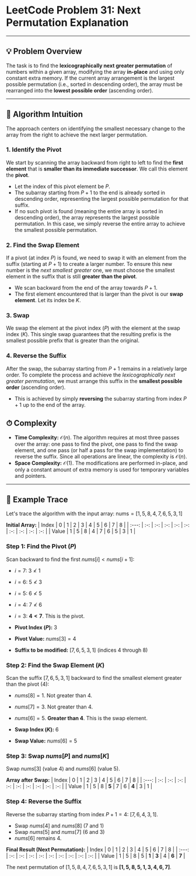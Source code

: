 # LeetCode Problem 31: Next Permutation Explanation

---

## 💡 Problem Overview

The task is to find the **lexicographically next greater permutation** of numbers within a given array, modifying the array **in-place** and using only constant extra memory. If the current array arrangement is the largest possible permutation (i.e., sorted in descending order), the array must be rearranged into the **lowest possible order** (ascending order).

---

## 🧩 Algorithm Intuition

The approach centers on identifying the smallest necessary change to the array from the right to achieve the next larger permutation.

### 1. Identify the Pivot

We start by scanning the array backward from right to left to find the **first element** that is **smaller than its immediate successor**. We call this element the **pivot**.

* Let the index of this pivot element be $P$.
* The subarray starting from $P+1$ to the end is already sorted in descending order, representing the largest possible permutation for that suffix.
* If no such pivot is found (meaning the entire array is sorted in descending order), the array represents the largest possible permutation. In this case, we simply reverse the entire array to achieve the smallest possible permutation.

### 2. Find the Swap Element

If a pivot (at index $P$) is found, we need to swap it with an element from the suffix (starting at $P+1$) to create a larger number. To ensure this new number is the *next smallest greater* one, we must choose the smallest element in the suffix that is still **greater than the pivot**.

* We scan backward from the end of the array towards $P+1$.
* The first element encountered that is larger than the pivot is our **swap element**. Let its index be $K$.

### 3. Swap

We swap the element at the pivot index ($P$) with the element at the swap index ($K$). This single swap guarantees that the resulting prefix is the smallest possible prefix that is greater than the original.

### 4. Reverse the Suffix

After the swap, the subarray starting from $P+1$ remains in a relatively large order. To complete the process and achieve the *lexicographically next greater permutation*, we must arrange this suffix in the **smallest possible order** (ascending order).

* This is achieved by simply **reversing** the subarray starting from index $P+1$ up to the end of the array.

## ⏱ Complexity

* **Time Complexity:** $\mathcal{O}(n)$. The algorithm requires at most three passes over the array: one pass to find the pivot, one pass to find the swap element, and one pass (or half a pass for the swap implementation) to reverse the suffix. Since all operations are linear, the complexity is $\mathcal{O}(n)$.
* **Space Complexity:** $\mathcal{O}(1)$. The modifications are performed in-place, and only a constant amount of extra memory is used for temporary variables and pointers.

---

## 📝 Example Trace

Let's trace the algorithm with the input array: $\text{nums} = [1, 5, 8, 4, 7, 6, 5, 3, 1]$

**Initial Array:**
| Index | 0 | 1 | 2 | 3 | 4 | 5 | 6 | 7 | 8 |
| :---: | :-: | :-: | :-: | :-: | :-: | :-: | :-: | :-: | :-: |
| Value | 1 | 5 | 8 | 4 | 7 | 6 | 5 | 3 | 1 |

### Step 1: Find the Pivot ($P$)

Scan backward to find the first $nums[i] < nums[i+1]$:
* $i=7$: $3 \not< 1$
* $i=6$: $5 \not< 3$
* $i=5$: $6 \not< 5$
* $i=4$: $7 \not< 6$
* $i=3$: **$4 < 7$**. This is the pivot.

* **Pivot Index ($P$):** 3
* **Pivot Value:** $nums[3] = 4$
* **Suffix to be modified:** $[7, 6, 5, 3, 1]$ (indices 4 through 8)

### Step 2: Find the Swap Element ($K$)

Scan the suffix $[7, 6, 5, 3, 1]$ backward to find the smallest element greater than the pivot (4):
* $nums[8] = 1$. Not greater than 4.
* $nums[7] = 3$. Not greater than 4.
* $nums[6] = 5$. **Greater than 4**. This is the swap element.

* **Swap Index ($K$):** 6
* **Swap Value:** $nums[6] = 5$

### Step 3: Swap $nums[P]$ and $nums[K]$

Swap $nums[3]$ (value 4) and $nums[6]$ (value 5).

**Array after Swap:**
| Index | 0 | 1 | 2 | 3 | 4 | 5 | 6 | 7 | 8 |
| :---: | :-: | :-: | :-: | :-: | :-: | :-: | :-: | :-: | :-: |
| Value | 1 | 5 | 8 | **5** | 7 | 6 | **4** | 3 | 1 |

### Step 4: Reverse the Suffix

Reverse the subarray starting from index $P+1 = 4$: $[7, 6, 4, 3, 1]$.

* Swap $nums[4]$ and $nums[8]$ (7 and 1)
* Swap $nums[5]$ and $nums[7]$ (6 and 3)
* $nums[6]$ remains 4.

**Final Result (Next Permutation):**
| Index | 0 | 1 | 2 | 3 | 4 | 5 | 6 | 7 | 8 |
| :---: | :-: | :-: | :-: | :-: | :-: | :-: | :-: | :-: | :-: |
| Value | 1 | 5 | 8 | 5 | **1** | **3** | 4 | **6** | **7** |

The next permutation of $[1, 5, 8, 4, 7, 6, 5, 3, 1]$ is $\mathbf{[1, 5, 8, 5, 1, 3, 4, 6, 7]}$.